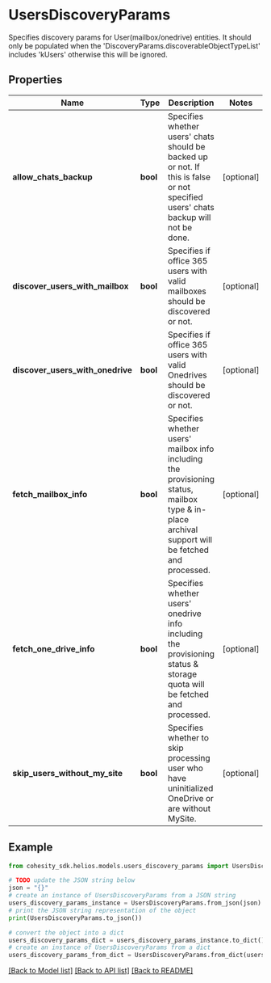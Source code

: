 # UsersDiscoveryParams

Specifies discovery params for User(mailbox/onedrive) entities. It should only be populated when the 'DiscoveryParams.discoverableObjectTypeList' includes 'kUsers' otherwise this will be ignored.

## Properties

Name | Type | Description | Notes
------------ | ------------- | ------------- | -------------
**allow_chats_backup** | **bool** | Specifies whether users&#39; chats should be backed up or not. If this is false or not specified users&#39; chats backup will not be done. | [optional] 
**discover_users_with_mailbox** | **bool** | Specifies if office 365 users with valid mailboxes should be discovered or not. | [optional] 
**discover_users_with_onedrive** | **bool** | Specifies if office 365 users with valid Onedrives should be discovered or not. | [optional] 
**fetch_mailbox_info** | **bool** | Specifies whether users&#39; mailbox info including the provisioning status, mailbox type &amp; in-place archival support will be fetched and processed. | [optional] 
**fetch_one_drive_info** | **bool** | Specifies whether users&#39; onedrive info including the provisioning status &amp; storage quota will be fetched and processed. | [optional] 
**skip_users_without_my_site** | **bool** | Specifies whether to skip processing user who have uninitialized OneDrive or are without MySite. | [optional] 

## Example

```python
from cohesity_sdk.helios.models.users_discovery_params import UsersDiscoveryParams

# TODO update the JSON string below
json = "{}"
# create an instance of UsersDiscoveryParams from a JSON string
users_discovery_params_instance = UsersDiscoveryParams.from_json(json)
# print the JSON string representation of the object
print(UsersDiscoveryParams.to_json())

# convert the object into a dict
users_discovery_params_dict = users_discovery_params_instance.to_dict()
# create an instance of UsersDiscoveryParams from a dict
users_discovery_params_from_dict = UsersDiscoveryParams.from_dict(users_discovery_params_dict)
```
[[Back to Model list]](../README.md#documentation-for-models) [[Back to API list]](../README.md#documentation-for-api-endpoints) [[Back to README]](../README.md)


